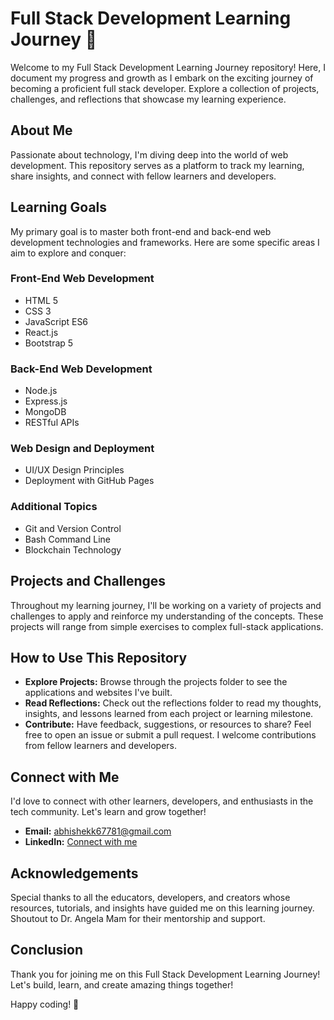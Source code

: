 # Full Stack Development Learning Journey 🚀

Welcome to my Full Stack Development Learning Journey repository! Here, I document my progress and growth as I embark on the exciting journey of becoming a proficient full stack developer. Explore a collection of projects, challenges, and reflections that showcase my learning experience.

## About Me

Passionate about technology, I'm diving deep into the world of web development. This repository serves as a platform to track my learning, share insights, and connect with fellow learners and developers.

## Learning Goals

My primary goal is to master both front-end and back-end web development technologies and frameworks. Here are some specific areas I aim to explore and conquer:

### Front-End Web Development

- HTML 5
- CSS 3
- JavaScript ES6
- React.js
- Bootstrap 5

### Back-End Web Development

- Node.js
- Express.js
- MongoDB
- RESTful APIs

### Web Design and Deployment

- UI/UX Design Principles
- Deployment with GitHub Pages

### Additional Topics

- Git and Version Control
- Bash Command Line
- Blockchain Technology

## Projects and Challenges

Throughout my learning journey, I'll be working on a variety of projects and challenges to apply and reinforce my understanding of the concepts. These projects will range from simple exercises to complex full-stack applications.

## How to Use This Repository

- **Explore Projects:** Browse through the projects folder to see the applications and websites I've built.
- **Read Reflections:** Check out the reflections folder to read my thoughts, insights, and lessons learned from each project or learning milestone.
- **Contribute:** Have feedback, suggestions, or resources to share? Feel free to open an issue or submit a pull request. I welcome contributions from fellow learners and developers.

## Connect with Me

I'd love to connect with other learners, developers, and enthusiasts in the tech community. Let's learn and grow together!

- **Email:** abhishekk67781@gmail.com
- **LinkedIn:** [Connect with me](https://www.linkedin.com/in/kumarabhi01/)

## Acknowledgements

Special thanks to all the educators, developers, and creators whose resources, tutorials, and insights have guided me on this learning journey. Shoutout to Dr. Angela Mam for their mentorship and support.

## Conclusion

Thank you for joining me on this Full Stack Development Learning Journey! Let's build, learn, and create amazing things together!

Happy coding! 🚀


